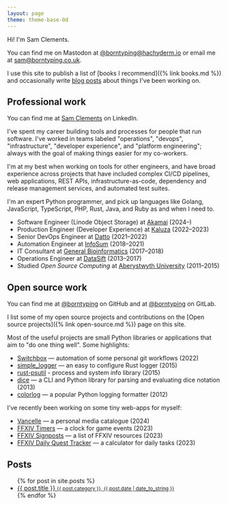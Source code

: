 ```yaml
---
layout: page
theme: theme-base-0d
---
```


Hi! I'm Sam Clements.

You can find me on Mastodon at [@borntyping@hachyderm.io](https://hachyderm.io/@borntyping) or email me at  [sam@borntyping.co.uk](mailto:sam@borntyping.co.uk).

I use this site to publish a list of [books I recommend]({% link books.md %}) and occasionally write [blog posts](#posts) about things I've been working on.

## Professional work

You can find me at [Sam Clements][linkedin] on LinkedIn.

I've spent my career building tools and processes for people that run software.
I've worked in teams labeled "operations", "devops", "infrastructure", "developer experience", and "platform engineering"; always with the goal of making things easier for my co-workers.

I'm at my best when working on tools for other engineers, and have broad experience across projects that have included complex CI/CD pipelines, web applications, REST APIs, infrastructure-as-code, dependency and release management services, and automated test suites.

I'm an expert Python programmer, and pick up languages like Golang, JavaScript, TypeScript, PHP, Rust, Java, and Ruby as and when I need to.

* Software Engineer (Linode Object Storage) at [Akamai][akamai] (2024–)
* Production Engineer (Developer Experience) at [Kaluza][kaluza] (2022–2023)
* Senior DevOps Engineer at [Datto][datto] (2021–2022)
* Automation Engineer at [InfoSum][infosum] (2018–2021)
* IT Consultant at [General Bioinformatics][general-bioinformatics] (2017–2018)
* Operations Engineer at [DataSift][datasift] (2013–2017)
* Studied *Open Source Computing* at [Aberystwyth University][au] (2011–2015)

## Open source work

You can find me at [@borntyping][github] on GitHub and at [@borntyping][gitlab] on GitLab.

I list some of my open source projects and contributions on the [Open source projects]({% link open-source.md %}) page on this site.

Most of the useful projects are small Python libraries or applications that aim to "do one thing well". Some highlights:

- [Switchbox][switchbox] — automation of some personal git workflows (2022)
- [simple_logger][simple_logger] — an easy to configure Rust logger (2015)
- [rust-psutil][rust-psutil] - process and system info library (2015)
- [dice][dice] — a CLI and Python library for parsing and evaluating dice notation (2013)
- [colorlog][simple_logger] — a popular Python logging formatter (2012)

I've recently been working on some tiny web-apps for myself:

- [Vancelle] — a personal media catalogue (2024)
- [FFXIV Timers][ffxiv-timers] — a clock for game events (2023)
- [FFXIV Signposts][ffxiv-signposts] — a list of FFXIV resources (2023)
- [FFXIV Daily Quest Tracker][ffxiv-daily-quest-tracker] — a calculator for daily tasks (2023)

## Posts

<ul class="related-posts">
  {% for post in site.posts %}
    <li>
      <a href="{{ post.url }}">
        {{ post.title }}
        <small>{{ post.category }}, {{ post.date | date_to_string }}</small>
      </a>
    </li>
  {% endfor %}
</ul>

[au]: http://www.aber.ac.uk/en/
[datasift]: http://datasift.com/
[general-bioinformatics]: https://www.generalbioinformatics.com/
[infosum]: https://www.infosum.com/
[datto]: https://www.datto.com/
[kaluza]: https://www.kaluza.com/
[akamai]: https://www.akamai.com/

[github]: https://github.com/borntyping/
[github-sandbox]: https://github.com/borntyping-sandbox/
[gitlab]: https://gitlab.com/borntyping/
[linkedin]: https://www.linkedin.com/in/borntyping/
[cohost]: https://cohost.org/borntyping

[ffxiv-timers]: https://borntyping.co.uk/ffxiv-timers/
[ffxiv-signposts]: https://borntyping.co.uk/ffxiv-signposts/
[ffxiv-daily-quest-tracker]: https://borntyping.co.uk/ffxiv-daily-quest-tracker/
[switchbox]: https://github.com/borntyping/switchbox
[simple_logger]: https://github.com/borntyping/rust-simple_logger
[dice]: https://github.com/borntyping/python-dice
[Vancelle]: https://github.com/borntyping/vancelle
[rust-psutil]: https://github.com/rust-psutil/rust-psutil/
